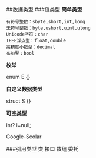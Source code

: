 ##数据类型
###值类型
**简单类型**

    有符号整数：sbyte,short,int,long
    无符号整数：byte,ushort,uint,ulong
    Unicode字符：char
    IEEE浮点型：float,double
    高精度小数型：decimal
    布尔型：bool

**枚举**

enum E {}

**自定义数据类型**

struct S {}

**可空类型**

int? i=null;

Google-Scolar

###引用类型
    类
    接口
    数组
    委托
## 
